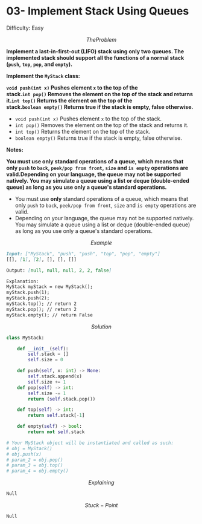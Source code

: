 # 03- Implement Stack Using Queues

Difficulty: Easy

$$
The Problem
$$

**Implement a last-in-first-out (LIFO) stack using only two queues. The implemented stack should support all the functions of a normal stack (`push`, `top`, `pop`, and `empty`).**

**Implement the `MyStack` class:**

**`void push(int x)` Pushes element `x` to the top of the stack.`int pop()` Removes the element on the top of the stack and returns it.`int top()` Returns the element on the top of the stack.`boolean empty()` Returns true if the stack is empty, false otherwise.**

- `void push(int x)` Pushes element `x` to the top of the stack.
- `int pop()` Removes the element on the top of the stack and returns it.
- `int top()` Returns the element on the top of the stack.
- `boolean empty()` Returns true if the stack is empty, false otherwise.

**Notes:**

**You must use only standard operations of a queue, which means that only `push` to `back`, `peek/pop from front`, `size` and `is empty` operations are valid.Depending on your language, the queue may not be supported natively. You may simulate a queue using a list or deque (double-ended queue) as long as you use only a queue's standard operations.**

- You must use **only** standard operations of a queue, which means that only `push` to `back`, `peek/pop from front`, `size` and `is empty` operations are valid.
- Depending on your language, the queue may not be supported natively. You may simulate a queue using a list or deque (double-ended queue) as long as you use only a queue's standard operations.

$$
Example
$$

```markdown
Input: ["MyStack", "push", "push", "top", "pop", "empty"]
[[], [1], [2], [], [], []]

Output: [null, null, null, 2, 2, false]

Explanation:
MyStack myStack = new MyStack();
myStack.push(1);
myStack.push(2);
myStack.top(); // return 2
myStack.pop(); // return 2
myStack.empty(); // return False
```

$$
Solution
$$

```python
class MyStack:

    def __init__(self):
        self.stack = []
        self.size = 0

    def push(self, x: int) -> None:
        self.stack.append(x)
        self.size += 1
    def pop(self) -> int:
        self.size -= 1
        return (self.stack.pop())

    def top(self) -> int:
        return self.stack[-1]

    def empty(self) -> bool:
        return not self.stack

# Your MyStack object will be instantiated and called as such:
# obj = MyStack()
# obj.push(x)
# param_2 = obj.pop()
# param_3 = obj.top()
# param_4 = obj.empty()
```

$$
Explaining
$$

```markdown
Null
```

$$
Stuck-Point
$$

```markdown
Null
```
